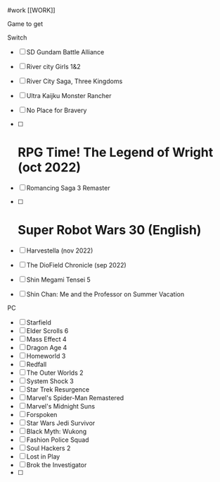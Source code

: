 #work 
[[WORK]]

Game to get

Switch
- [ ] SD Gundam Battle Alliance 
- [ ] River city Girls 1&2
- [ ] River City Saga, Three Kingdoms
- [ ] Ultra Kaijku Monster Rancher
- [ ] No Place for Bravery
- [ ] # RPG Time! The Legend of Wright (oct 2022)
- [ ] Romancing Saga 3 Remaster
- [ ] # Super Robot Wars 30 (English)
- [ ] Harvestella (nov 2022)
- [ ] The DioField Chronicle (sep 2022)
- [ ] Shin Megami Tensei 5
- [ ] Shin Chan: Me and the Professor on Summer Vacation


PC
- [ ] Starfield
- [ ] Elder Scrolls 6
- [ ] Mass Effect 4
- [ ] Dragon Age 4
- [ ] Homeworld 3
- [ ] Redfall
- [ ] The Outer Worlds 2
- [ ] System Shock 3
- [ ] Star Trek Resurgence
- [ ] Marvel's Spider-Man Remastered
- [ ] Marvel's Midnight Suns
- [ ] Forspoken
- [ ] Star Wars Jedi Survivor
- [ ] Black Myth: Wukong
- [ ] Fashion Police Squad
- [ ] Soul Hackers 2
- [ ] Lost in Play
- [ ] Brok the Investigator
- [ ] 